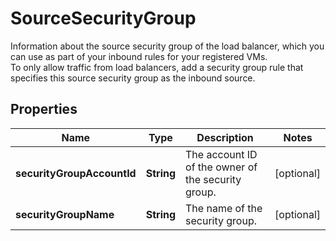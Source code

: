 

# SourceSecurityGroup

Information about the source security group of the load balancer, which you can use as part of your inbound rules for your registered VMs.<br /> To only allow traffic from load balancers, add a security group rule that specifies this source security group as the inbound source.

## Properties

| Name | Type | Description | Notes |
|------------ | ------------- | ------------- | -------------|
|**securityGroupAccountId** | **String** | The account ID of the owner of the security group. |  [optional] |
|**securityGroupName** | **String** | The name of the security group. |  [optional] |



